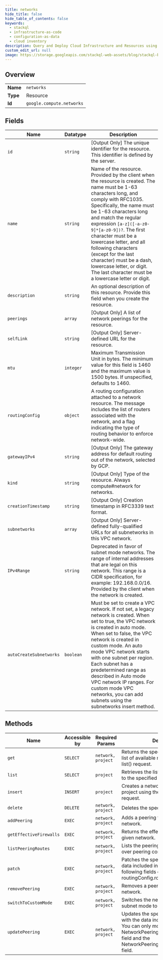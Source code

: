 ```yaml
---
title: networks
hide_title: false
hide_table_of_contents: false
keywords:
  - stackql
  - infrastructure-as-code
  - configuration-as-data
  - cloud inventory
description: Query and Deploy Cloud Infrastructure and Resources using SQL
custom_edit_url: null
image: https://storage.googleapis.com/stackql-web-assets/blog/stackql-blog-post-featured-image.png
---
```

  
    

## Overview
<table><tbody>
<tr><td><b>Name</b></td><td><code>networks</code></td></tr>
<tr><td><b>Type</b></td><td>Resource</td></tr>
<tr><td><b>Id</b></td><td><code>google.compute.networks</code></td></tr>
</tbody></table>

## Fields
| Name | Datatype | Description |
| ---- | -------- | ----------- |
| `id` | `string` | [Output Only] The unique identifier for the resource. This identifier is defined by the server. |
| `name` | `string` | Name of the resource. Provided by the client when the resource is created. The name must be 1-63 characters long, and comply with RFC1035. Specifically, the name must be 1-63 characters long and match the regular expression `[a-z]([-a-z0-9]*[a-z0-9])?`. The first character must be a lowercase letter, and all following characters (except for the last character) must be a dash, lowercase letter, or digit. The last character must be a lowercase letter or digit. |
| `description` | `string` | An optional description of this resource. Provide this field when you create the resource. |
| `peerings` | `array` | [Output Only] A list of network peerings for the resource. |
| `selfLink` | `string` | [Output Only] Server-defined URL for the resource. |
| `mtu` | `integer` | Maximum Transmission Unit in bytes. The minimum value for this field is 1460 and the maximum value is 1500 bytes. If unspecified, defaults to 1460. |
| `routingConfig` | `object` | A routing configuration attached to a network resource. The message includes the list of routers associated with the network, and a flag indicating the type of routing behavior to enforce network-wide. |
| `gatewayIPv4` | `string` | [Output Only] The gateway address for default routing out of the network, selected by GCP. |
| `kind` | `string` | [Output Only] Type of the resource. Always compute#network for networks. |
| `creationTimestamp` | `string` | [Output Only] Creation timestamp in RFC3339 text format. |
| `subnetworks` | `array` | [Output Only] Server-defined fully-qualified URLs for all subnetworks in this VPC network. |
| `IPv4Range` | `string` | Deprecated in favor of subnet mode networks. The range of internal addresses that are legal on this network. This range is a CIDR specification, for example: 192.168.0.0/16. Provided by the client when the network is created. |
| `autoCreateSubnetworks` | `boolean` | Must be set to create a VPC network. If not set, a legacy network is created. When set to true, the VPC network is created in auto mode. When set to false, the VPC network is created in custom mode. An auto mode VPC network starts with one subnet per region. Each subnet has a predetermined range as described in Auto mode VPC network IP ranges. For custom mode VPC networks, you can add subnets using the subnetworks insert method. |
## Methods
| Name | Accessible by | Required Params | Description |
| ---- | ------------- | --------------- | ----------- |
| `get` | `SELECT` | `network, project` | Returns the specified network. Gets a list of available networks by making a list() request. |
| `list` | `SELECT` | `project` | Retrieves the list of networks available to the specified project. |
| `insert` | `INSERT` | `project` | Creates a network in the specified project using the data included in the request. |
| `delete` | `DELETE` | `network, project` | Deletes the specified network. |
| `addPeering` | `EXEC` | `network, project` | Adds a peering to the specified network. |
| `getEffectiveFirewalls` | `EXEC` | `network, project` | Returns the effective firewalls on a given network. |
| `listPeeringRoutes` | `EXEC` | `network, project` | Lists the peering routes exchanged over peering connection. |
| `patch` | `EXEC` | `network, project` | Patches the specified network with the data included in the request. Only the following fields can be modified: routingConfig.routingMode. |
| `removePeering` | `EXEC` | `network, project` | Removes a peering from the specified network. |
| `switchToCustomMode` | `EXEC` | `network, project` | Switches the network mode from auto subnet mode to custom subnet mode. |
| `updatePeering` | `EXEC` | `network, project` | Updates the specified network peering with the data included in the request. You can only modify the NetworkPeering.export_custom_routes field and the NetworkPeering.import_custom_routes field. |
